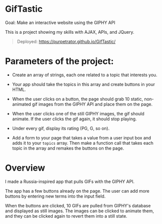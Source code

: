 # GifTastic

Goal: Make an interactive website using the GIPHY API

This is a project showing my skills with AJAX, APIs, and JQuery.

> Deployed: https://purpetrator.github.io/GifTastic/

# Parameters of the project:

- Create an array of strings, each one related to a topic that interests you.

- Your app should take the topics in this array and create buttons in your HTML.

- When the user clicks on a button, the page should grab 10 static, non-animated gif images from the GIPHY API and place them on the page.

- When the user clicks one of the still GIPHY images, the gif should animate. If the user clicks the gif again, it should stop playing.

- Under every gif, display its rating (PG, G, so on).

- Add a form to your page that takes a value from a user input box and adds it to your `topics` array. Then make a function call that takes each topic in the array and remakes the buttons on the page.

# Overview

I made a Russia-inspired app that pulls GIFs with the GIPHY API.

The app has a few buttons already on the page. The user can add more buttons by entering new terms into the input field.

When the buttons are clicked, 10 GIFs are pulled from GIPHY's database and displayed as still images. The images can be clicked to animate them, and they can be clicked again to revert them into a still state.
